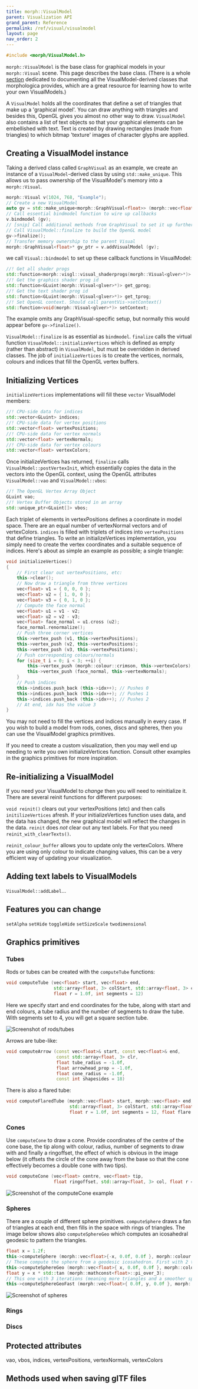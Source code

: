 ```yaml
---
title: morph::VisualModel
parent: Visualization API
grand_parent: Reference
permalink: /ref/visual/visualmodel
layout: page
nav_order: 2
---
```

```c++
#include <morph/VisualModel.h>
```

`morph::VisualModel` is the base class for graphical models in your
`morph::Visual` scene. This page describes the base class. (There is a
whole [section](/morphologica/ref/visualmodels) dedicated to
documenting all the VisualModel-derived classes that morphologica
provides, which are a great resource for learning how to write your
own VisualModels.)

A `VisualModel` holds all the coordinates that define a set of
triangles that make up a 'graphical model'. You can draw anything with
triangles and besides this, OpenGL gives you almost no other way to
draw. `VisualModel` also contains a list of text objects so that your
graphical elements can be embellished with text. Text is created by
drawing rectangles (made from triangles) to which bitmap 'texture'
images of character glyphs are applied.

## Creating a VisualModel instance

Taking a derived class called `GraphVisual` as an example, we create an instance of a `VisualModel`-derived class by using `std::make_unique`. This allows us to pass ownership of the VisualModel's memory into a `morph::Visual`.

```c++
morph::Visual v(1024, 768, "Example");
// Create a new VisualModel
auto gv = std::make_unique<morph::GraphVisual<float>> (morph::vec<float>({0,0,0}));
// Call essential bindmodel function to wire up callbacks
v.bindmodel (gv);
// [snip] Call additional methods from GraphVisual to set it up further
// Call VisualModel::finalize to build the OpenGL model
gv->finalize();
// Transfer memory ownership to the parent Visual
morph::GraphVisual<float>* gv_ptr = v.addVisualModel (gv);
```
we call `Visual::bindmodel` to set up these callback functions in VisualModel:

```c++
//! Get all shader progs
std::function<morph::visgl::visual_shaderprogs(morph::Visual<glver>*)> get_shaderprogs;
//! Get the graphics shader prog id
std::function<GLuint(morph::Visual<glver>*)> get_gprog;
//! Get the text shader prog id
std::function<GLuint(morph::Visual<glver>*)> get_tprog;
//! Set OpenGL context. Should call parentVis->setContext()
std::function<void(morph::Visual<glver>*)> setContext;
```

The example omits any GraphVisual-specific setup, but normally this would appear before `gv->finalize()`.

`VisualModel::finalize` is as essential as `bindmodel`. `finalize`
calls the virtual function `VisualModel::initializeVertices` which is
defined as empty (rather than abstract) in `VisualModel`, but must be
overridden in derived classes. The job of `initializeVertices` is to
create the vertices, normals, colours and indices that fill the OpenGL
vertex buffers.

## Initializing Vertices

`initializeVertices` implementations will fill these `vector` VisualModel members:
```c++
//! CPU-side data for indices
std::vector<GLuint> indices;
//! CPU-side data for vertex positions
std::vector<float> vertexPositions;
//! CPU-side data for vertex normals
std::vector<float> vertexNormals;
//! CPU-side data for vertex colours
std::vector<float> vertexColors;
```

Once initializeVertices has returned, `finalize` calls
`VisualModel::postVertexInit`, which essentially copies the data in
the vectors into the OpenGL context, using the OpenGL attributes
`VisualModel::vao` and `VisualModel::vbos`:

```c++
//! The OpenGL Vertex Array Object
GLuint vao;
//! Vertex Buffer Objects stored in an array
std::unique_ptr<GLuint[]> vbos;
```

Each triplet of elements in vertexPositions defines a coordinate in
model space. There are an equal number of vertexNormal vectors and of
vertexColors. `indices` is filled with triplets of indices into
`vertexPositions` that define triangles. To write an
initializeVertices implementation, you simply need to create the
vertex coordinates and a suitable sequence of indices. Here's about as
simple an example as possible; a single triangle:

```c++
void initializeVertices()
{
    // First clear out vertexPositions, etc:
    this->clear();
    // Now draw a triangle from three vertices
    vec<float> v1 = { 0, 0, 0 };
    vec<float> v2 = { 1, 0, 0 };
    vec<float> v3 = { 0, 1, 0 };
    // Compute the face normal
    vec<float> u1 = v1 - v2;
    vec<float> u2 = v2 - v3;
    vec<float> face_normal = u1.cross (u2);
    face_normal.renormalize();
    // Push three corner vertices
    this->vertex_push (v1, this->vertexPositions);
    this->vertex_push (v2, this->vertexPositions);
    this->vertex_push (v3, this->vertexPositions);
    // Push corresponding colours/normals
    for (size_t i = 0; i < 3; ++i) {
        this->vertex_push (morph::colour::crimson, this->vertexColors);
        this->vertex_push (face_normal, this->vertexNormals);
    }
    // Push indices
    this->indices.push_back (this->idx++); // Pushes 0
    this->indices.push_back (this->idx++); // Pushes 1
    this->indices.push_back (this->idx++); // Pushes 2
    // At end, idx has the value 3
}
```

You may not need to fill the vertices and indices manually in every
case. If you wish to build a model from rods, cones, discs and
spheres, then you can use the VisualModel graphics primitives.

If you need to create a custom visualization, then you may well end up
needing to write you own initializeVertices function. Consult other
examples in the graphics primitives for more inspiration.

## Re-initializing a VisualModel

If you need your VisualModel to *change* then you will need to
reinitialize it. There are several reinit functions for different
purposes:

`void reinit()` clears out your vertexPositions (etc) and then calls
`initilizeVertices` afresh. If your initializeVertices function uses
data, and the data has changed, the new graphical model will reflect
the changes in the data. `reinit` does *not* clear out any text
labels. For that you need `reinit_with_clearTexts()`.

`reinit_colour_buffer` allows you to update only the
vertexColors. Where you are using only colour to indicate changing
values, this can be a very efficient way of updating your
visualization.

## Adding text labels to VisualModels

`VisualModel::addLabel`...

## Features you can change

`setAlpha` `setHide` `toggleHide` `setSizeScale` `twodimensional`

## Graphics primitives

### Tubes

Rods or tubes can be created with the `computeTube` functions:
```c++
void computeTube (vec<float> start, vec<float> end,
                  std::array<float, 3> colStart, std::array<float, 3> colEnd,
                  float r = 1.0f, int segments = 12)
```

Here we specify start and end coordinates for the tube, along with start and end colours, a tube radius and the number of segments to draw the tube. With segments set to 4, you will get a square section tube.

![Screenshot of rods/tubes](https://github.com/ABRG-Models/morphologica/blob/main/docs/images/rods.png?raw=true)


Arrows are tube-like:
```c++
void computeArrow (const vec<float>& start, const vec<float>& end,
                   const std::array<float, 3> clr,
                   float tube_radius = -1.0f,
                   float arrowhead_prop = -1.0f,
                   float cone_radius = -1.0f,
                   const int shapesides = 18)
```
There is also a flared tube:
```c++
void computeFlaredTube (morph::vec<float> start, morph::vec<float> end,
                        std::array<float, 3> colStart, std::array<float, 3> colEnd,
                        float r = 1.0f, int segments = 12, float flare = 0.0f)
```
### Cones

Use `computeCone` to draw a cone. Provide coordinates of the centre of the cone base, the tip along with colour, radius, number of segments to draw with and finally a ringoffset, the effect of which is obvious in the image below (it offsets the circle of the cone away from the base so that the cone effectively becomes a double cone with two tips).

```c++
void computeCone (vec<float> centre, vec<float> tip,
                  float ringoffset, std::array<float, 3> col, float r = 1.0f, int segments = 12)
```

![Screenshot of the computeCone example](https://github.com/ABRG-Models/morphologica/blob/main/docs/images/A_simple_cone.png?raw=true)

### Spheres

There are a couple of different sphere primitives. `computeSphere` draws a fan of triangles at each end, then fills in the space with rings of triangles. The image below shows also `computeSphereGeo` which computes an icosahedral geodesic to pattern the triangles.
```c++
float x = 1.2f;
this->computeSphere (morph::vec<float>{-x, 0.0f, 0.0f }, morph::colour::royalblue, 1.0f, 12, 12);
// These compute the sphere from a geodesic icosahedron. First with 2 triangulation iterations
this->computeSphereGeo (morph::vec<float>{ x, 0.0f, 0.0f }, morph::colour::maroon, 1.0f, 2);
float y = x * std::tan (morph::mathconst<float>::pi_over_3);
// This one with 3 iterations (meaning more triangles and a smoother sphere) and compile-time geodesic computation
this->computeSphereGeoFast (morph::vec<float>{ 0.0f, y, 0.0f }, morph::colour::cyan3, 1.0f, 3);
```
![Screenshot of spheres](https://github.com/ABRG-Models/morphologica/blob/main/docs/images/Sphere_primitives.png?raw=true)

### Rings

### Discs

## Protected attributes

vao, vbos, indices, vertexPositions, vertexNormals, vertexColors

## Methods used when saving glTF files
